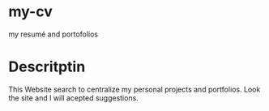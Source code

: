# my-cv
my resumé and portofolios

# Descritptin 

This Website search to centralize my personal projects and portfolios. Look the site and I will acepted suggestions. 
